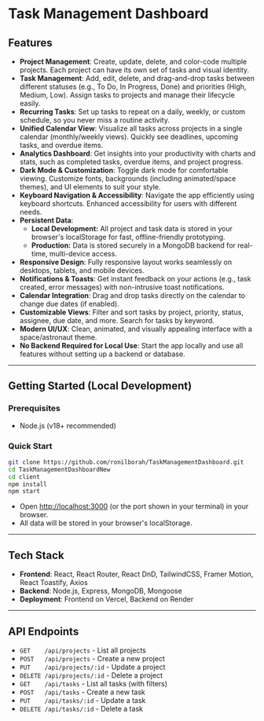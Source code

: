 # Task Management Dashboard

## Features
- **Project Management**: Create, update, delete, and color-code multiple projects. Each project can have its own set of tasks and visual identity.
- **Task Management**: Add, edit, delete, and drag-and-drop tasks between different statuses (e.g., To Do, In Progress, Done) and priorities (High, Medium, Low). Assign tasks to projects and manage their lifecycle easily.
- **Recurring Tasks**: Set up tasks to repeat on a daily, weekly, or custom schedule, so you never miss a routine activity.
- **Unified Calendar View**: Visualize all tasks across projects in a single calendar (monthly/weekly views). Quickly see deadlines, upcoming tasks, and overdue items.
- **Analytics Dashboard**: Get insights into your productivity with charts and stats, such as completed tasks, overdue items, and project progress.
- **Dark Mode & Customization**: Toggle dark mode for comfortable viewing. Customize fonts, backgrounds (including animated/space themes), and UI elements to suit your style.
- **Keyboard Navigation & Accessibility**: Navigate the app efficiently using keyboard shortcuts. Enhanced accessibility for users with different needs.
- **Persistent Data**: 
  - **Local Development:** All project and task data is stored in your browser's localStorage for fast, offline-friendly prototyping.
  - **Production:** Data is stored securely in a MongoDB backend for real-time, multi-device access.
- **Responsive Design**: Fully responsive layout works seamlessly on desktops, tablets, and mobile devices.
- **Notifications & Toasts**: Get instant feedback on your actions (e.g., task created, error messages) with non-intrusive toast notifications.
- **Calendar Integration**: Drag and drop tasks directly on the calendar to change due dates (if enabled).
- **Customizable Views**: Filter and sort tasks by project, priority, status, assignee, due date, and more. Search for tasks by keyword.
- **Modern UI/UX**: Clean, animated, and visually appealing interface with a space/astronaut theme.
- **No Backend Required for Local Use**: Start the app locally and use all features without setting up a backend or database.

---

## Getting Started (Local Development)

### Prerequisites
- Node.js (v18+ recommended)

### Quick Start
```sh
git clone https://github.com/ronilborah/TaskManagementDashboard.git
cd TaskManagementDashboardNew
cd client
npm install
npm start
```
- Open [http://localhost:3000](http://localhost:3000) (or the port shown in your terminal) in your browser.
- All data will be stored in your browser's localStorage.


---

## Tech Stack
- **Frontend**: React, React Router, React DnD, TailwindCSS, Framer Motion, React Toastify, Axios
- **Backend**: Node.js, Express, MongoDB, Mongoose
- **Deployment**: Frontend on Vercel, Backend on Render

---

## API Endpoints
- `GET    /api/projects`   - List all projects
- `POST   /api/projects`   - Create a new project
- `PUT    /api/projects/:id` - Update a project
- `DELETE /api/projects/:id` - Delete a project
- `GET    /api/tasks`      - List all tasks (with filters)
- `POST   /api/tasks`      - Create a new task
- `PUT    /api/tasks/:id`  - Update a task
- `DELETE /api/tasks/:id`  - Delete a task
